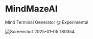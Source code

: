 # MindMazeAI
Mind Terminal Generator @ Experimental 


![Screenshot 2025-01-05 180354](https://github.com/user-attachments/assets/abac19c3-9156-4a58-b628-479cb2eb367b)
